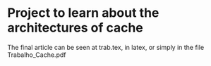 # Project to learn about the architectures of cache
The final article can be seen at trab.tex, in latex, or simply in the file Trabalho_Cache.pdf
